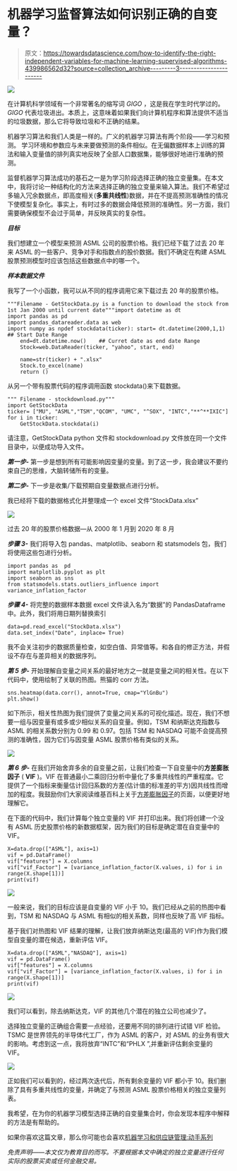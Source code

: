 # 机器学习监督算法如何识别正确的自变量？

> 原文：<https://towardsdatascience.com/how-to-identify-the-right-independent-variables-for-machine-learning-supervised-algorithms-439986562d32?source=collection_archive---------3----------------------->

![](img/d8fc459cf7881385b948e2864c84d757.png)

在计算机科学领域有一个非常著名的缩写词 *GIGO* ，这是我在学生时代学过的。 *GIGO* 代表垃圾进出。本质上，这意味着如果我们向计算机程序和算法提供不适当的垃圾数据，那么它将导致垃圾和不正确的结果。

机器学习算法和我们人类是一样的。广义的机器学习算法有两个阶段——学习和预测。
学习环境和参数应与未来要做预测的条件相似。在无偏数据样本上训练的算法和输入变量值的排列真实地反映了全部人口数据集，能够很好地进行准确的预测。

监督机器学习算法成功的基石之一是为学习阶段选择正确的独立变量集。在本文中，我将讨论一种结构化的方法来选择正确的独立变量来输入算法。我们不希望过多输入冗余数据点，即高度相关(**多重共线性**)数据，并在不提高预测准确性的情况下使模型复杂化。事实上，有时过多的数据会降低预测的准确性。另一方面，我们需要确保模型不会过于简单，并反映真实的复杂性。

***目标***

我们想建立一个模型来预测 ASML 公司的股票价格。我们已经下载了过去 20 年来 ASML 的一些客户、竞争对手和指数点的股价数据。我们不确定在构建 ASML 股票预测模型时应该包括这些数据点中的哪一个。

***样本数据文件***

我写了一个小函数，我可以从不同的程序调用它来下载过去 20 年的股票价格。

```
"""Filename - GetStockData.py is a function to download the stock from 1st Jan 2000 until current date"""import datetime as dt
import pandas as pd
import pandas_datareader.data as web
import numpy as npdef stockdata(ticker): start= dt.datetime(2000,1,1)    ## Start Date Range
    end=dt.datetime.now()    ## Curret date as end date Range
    Stock=web.DataReader(ticker, "yahoo", start, end)

    name=str(ticker) + ".xlsx"
    Stock.to_excel(name)
    return ()
```

从另一个带有股票代码的程序调用函数 stockdata()来下载数据。

```
""" Filename - stockdownload.py"""
import GetStockData
ticker= ["MU", "ASML","TSM","QCOM", "UMC", "^SOX", "INTC","**^**IXIC"]
for i in ticker:
    GetStockData.stockdata(i)
```

请注意，GetStockData python 文件和 stockdownload.py 文件放在同一个文件目录中，以便成功导入文件。

***第一步-*** 第一步是想到所有可能影响因变量的变量。到了这一步，我会建议不要约束自己的思维，大脑转储所有的变量。

***第二步-*** 下一步是收集/下载预期自变量数据点进行分析。

我已经将下载的数据格式化并整理成一个 excel 文件“StockData.xlsx”

![](img/e33a05a2080f81ae989ca49346e189c4.png)

过去 20 年的股票价格数据—从 2000 年 1 月到 2020 年 8 月

***步骤 3-*** 我们将导入包 pandas、matplotlib、seaborn 和 statsmodels 包，我们将使用这些包进行分析。

```
import pandas as  pd
import matplotlib.pyplot as plt
import seaborn as sns
from statsmodels.stats.outliers_influence import variance_inflation_factor
```

***步骤 4-*** 将完整的数据样本数据 excel 文件读入名为“数据”的 PandasDataframe 中。此外，我们将用日期列替换索引

```
data=pd.read_excel("StockData.xlsx")
data.set_index("Date", inplace= True)
```

我不会关注初步的数据质量检查，如空白值、异常值等。和各自的修正方法，并假设不存在与差异相关的数据序列。

***第 5 步-*** 开始理解自变量之间关系的最好地方之一就是变量之间的相关性。在以下代码中，使用绘制了关联的热图。熊猫的 corr 方法。

```
sns.heatmap(data.corr(), annot=True, cmap="YlGnBu")
plt.show() 
```

如下所示，相关性热图为我们提供了变量之间关系的可视化描述。现在，我们不想要一组与因变量有或多或少相似关系的自变量。例如，TSM 和纳斯达克指数与 ASML 的相关系数分别为 0.99 和 0.97。包括 TSM 和 NASDAQ 可能不会提高预测的准确性，因为它们与因变量 ASML 股票价格有类似的关系。

![](img/757379ec9d75946fde41f0cfd110f61f.png)

***第 6 步-*** 在我们开始舍弃多余的自变量之前，让我们检查一下自变量中的**方差膨胀因子** ( **VIF** )。VIF 在普通最小二乘回归分析中量化了多重共线性的严重程度。它提供了一个指标来衡量估计回归系数的方差(估计值的标准差的平方)因共线性而增加的程度。我鼓励你们大家阅读维基百科上关于[方差膨胀因子](https://en.wikipedia.org/wiki/Variance_inflation_factor)的页面，以便更好地理解它。

在下面的代码中，我们计算每个独立变量的 VIF 并打印出来。我们将创建一个没有 ASML 历史股票价格的新数据框架，因为我们的目标是确定潜在自变量中的 VIF。

```
X=data.drop(["ASML"], axis=1)
vif = pd.DataFrame()
vif["features"] = X.columns
vif["vif_Factor"] = [variance_inflation_factor(X.values, i) for i in range(X.shape[1])]
print(vif)
```

![](img/063970ad845ad9c254185c9a10c707ee.png)

一般来说，我们的目标应该是自变量的 VIF 小于 10。我们已经从之前的热图中看到，TSM 和 NASDAQ 与 ASML 有相似的相关系数，同样也反映了高 VIF 指标。

基于我们对热图和 VIF 结果的理解，让我们放弃纳斯达克(最高的 VIF)作为我们模型自变量的潜在候选，重新评估 VIF。

```
X=data.drop(["ASML","NASDAQ"], axis=1)
vif = pd.DataFrame()
vif["features"] = X.columns
vif["vif_Factor"] = [variance_inflation_factor(X.values, i) for i in range(X.shape[1])]
print(vif)
```

![](img/a6200b0f9f30fde618f085798aa86836.png)

我们可以看到，除去纳斯达克，VIF 的其他几个潜在的独立公司也减少了。

选择独立变量的正确组合需要一点经验，还要用不同的排列进行试错 VIF 检验。TSMC 是世界领先的半导体代工厂，作为 ASML 的客户，对 ASML 的业务有很大的影响。考虑到这一点，我将放弃“INTC”和“PHLX ”,并重新评估剩余变量的 VIF。

![](img/1bdc58bac572d79ff3f8afc9fdb87048.png)

正如我们可以看到的，经过两次迭代后，所有剩余变量的 VIF 都小于 10。我们删除了具有多重共线性的变量，并确定了与预测 ASML 股票价格相关的独立变量列表。

我希望，在为你的机器学习模型选择正确的自变量集合时，你会发现本程序中解释的方法是有帮助的。

如果你喜欢这篇文章，那么你可能也会喜欢[机器学习和供应链管理:动手系列](https://medium.com/@kaushikthoughts/machine-learning-and-supply-chain-management-hands-on-series-2-d723125f749e)

*免责声明——本文仅为教育目的而写。不要根据本文中确定的独立变量进行任何实际的股票买卖或任何金融交易。*